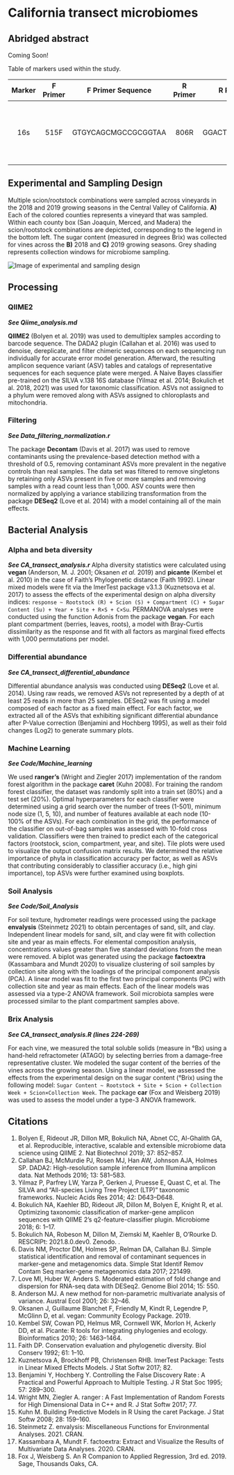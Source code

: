 # California transect microbiomes

## Abridged abstract

Coming Soon!


Table of markers used within the study.

| Marker   | F Primer| F Primer Sequence       | R Primer| R Primer Sequence    | Size (bp) | Citation                                       |
|:--------:|:-------:|:-----------------------:|:-------:|:--------------------:|:---------:|:----------------------------------------------:|
| 16s      | 515F    | GTGYCAGCMGCCGCGGTAA     | 806R    | GGACTACNVGGGTWTCTAAT | 390       | Parada *et al.* 2016 and Apprill *et al.* 2015 |

## Experimental and Sampling Design

Multiple scion/rootstock combinations were sampled across vineyards in the 2018 and 2019 growing seasons in the Central Valley of California. **A)** Each of the colored counties represents a vineyard that was sampled. Within each county box (San Joaquin, Merced, and Madera) the scion/rootstock combinations are depicted, corresponding to the legend in the bottom left. The sugar content (measured in degrees Brix) was collected for vines across the **B)** 2018 and **C)** 2019 growing seasons. Grey shading represents collection windows for microbiome sampling.

![Image of experimental and sampling design](https://github.com/Kenizzer/California_Transect_Microbiome/blob/master/Experimenetal_design_image/Figure1.png)

## Processing 

### QIIME2 
***See Qiime_analysis.md***

**QIIME2** (Bolyen et al. 2019) was used to demultiplex samples according to barcode sequence. The DADA2 plugin (Callahan et al. 2016) was used to denoise, dereplicate, and filter chimeric sequences on each sequencing run individually for accurate error model generation. Afterward, the resulting amplicon sequence variant (ASV) tables and catalogs of representative sequences for each sequence plate were merged. A Naive Bayes classifier pre-trained on the SILVA v.138 16S database (Yilmaz et al. 2014; Bokulich et al. 2018, 2021) was used for taxonomic classification. ASVs not assigned to a phylum were removed along with ASVs assigned to chloroplasts and mitochondria. 

### Filtering
***See Data_filtering_normalization.r***

The package **Decontam** (Davis et al. 2017) was used to remove contaminants using the prevalence-based detection method with a threshold of 0.5, removing contaminant ASVs more prevalent in the negative controls than real samples. The data set was filtered to remove singletons by retaining only ASVs present in five or more samples and removing samples with a read count less than 1,000. ASV counts were then normalized by applying a variance stabilizing transformation from the package **DESeq2** (Love et al. 2014) with a model containing all of the main effects.


## Bacterial Analysis

### Alpha and beta diversity

***See CA_transect_analysis.r***
 Alpha diversity statistics were calculated using **vegan** (Anderson, M. J. 2001; Oksanen *et al.* 2019) and **picante** (Kembel et al. 2010) in the case of Faith’s Phylogenetic distance (Faith 1992). Linear mixed models were fit via the lmerTest package v3.1.3 (Kuznetsova et al. 2017) to assess the effects of the experimental design on alpha diversity indices: `response ~ Rootstock (R) + Scion (S) + Compartment (C) + Sugar Content (Su) + Year + Site + R×S + C×Su`. PERMANOVA analyses were conducted using the function Adonis from the package **vegan**. For each plant compartment (berries, leaves, roots), a model with Bray-Curtis dissimilarity as the response and fit with all factors as marginal fixed effects with 1,000 permutations per model.

### Differential abundance
***See CA_transect_differential_abundance***

Differential abundance analysis was conducted using **DESeq2** (Love et al. 2014). Using raw reads, we removed ASVs not represented by a depth of at least 25 reads in more than 25 samples. DESeq2 was fit using a model composed of each factor as a fixed main effect. For each factor, we extracted all of the ASVs that exhibiting significant differential abundance after P-Value correction (Benjamini and Hochberg 1995), as well as their fold changes (Log2) to generate summary plots.

### Machine Learning
***See Code/Machine_learning***

 We used **ranger’s** (Wright and Ziegler 2017) implementation of the random forest algorithm in the package **caret** (Kuhn 2008). For training the random forest classifier, the dataset was randomly split into a train set (80%) and a test set (20%). Optimal hyperparameters for each classifier were determined using a grid search over the number of trees (1-501), minimum node size (1, 5, 10), and number of features available at each node (10-100% of the ASVs). For each combination in the grid, the performance of the classifier on out-of-bag samples was assessed with 10-fold cross validation. Classifiers were then trained to predict each of the categorical factors (rootstock, scion, compartment, year, and site). Tile plots were used to visualize the output confusion matrix results. We determined the relative importance of phyla in classification accuracy per factor, as well as ASVs that contributing considerably to classifier accuracy (i.e., high gini importance), top ASVs were further examined using boxplots.

### Soil Analysis
***See Code/Soil_Analysis***

For soil texture, hydrometer readings were processed using the package **envalysis** (Steinmetz 2021) to obtain percentages of sand, silt, and clay. Independent linear models for sand, silt, and clay were fit with collection site and year as main effects. For elemental composition analysis, concentrations values greater than five standard deviations from the mean were removed. A biplot was generated using the package **factoextra** (Kassambara and Mundt 2020) to visualize clustering of soil samples by collection site along with the loadings of the principal component analysis (PCA). A linear model was fit to the first two principal components (PC) with collection site and year as main effects. Each of the linear models was assessed via a type-2 ANOVA framework. Soil microbiota samples were processed similar to the plant compartment samples above.

### Brix Analysis
***See CA_transect_analysis.R (lines 224-269)***

For each vine, we measured the total soluble solids (measure in °Bx) using a hand-held refractometer (ATAGO) by selecting berries from a damage-free representative cluster. We modeled the sugar content of the berries of the vines across the growing season. Using a linear model, we assessed the effects from the experimental design on the sugar content (°Brix) using the following model: `Sugar Content ~ Rootstock + Site + Scion + Collection Week + Scion×Collection Week`. The package **car** (Fox and Weisberg 2019) was used to assess the model under a type-3 ANOVA framework.


**Citations**
---
1.  Bolyen E, Rideout JR, Dillon MR, Bokulich NA, Abnet CC, Al-Ghalith GA, et al. Reproducible, interactive, scalable and extensible microbiome data science using QIIME 2. Nat Biotechnol 2019; 37: 852–857. 
2.  Callahan BJ, McMurdie PJ, Rosen MJ, Han AW, Johnson AJA, Holmes SP. DADA2: High-resolution sample inference from Illumina amplicon data. Nat Methods 2016; 13: 581–583. 
3.  Yilmaz P, Parfrey LW, Yarza P, Gerken J, Pruesse E, Quast C, et al. The SILVA and “All-species Living Tree Project (LTP)” taxonomic frameworks. Nucleic Acids Res 2014; 42: D643–D648. 
4.  Bokulich NA, Kaehler BD, Rideout JR, Dillon M, Bolyen E, Knight R, et al. Optimizing taxonomic classification of marker-gene amplicon sequences with QIIME 2’s q2-feature-classifier plugin. Microbiome 2018; 6: 1–17. 
5.  Bokulich NA, Robeson M, Dillon M, Ziemski M, Kaehler B, O’Rourke D. RESCRIPt: 2021.8.0.dev0. Zenodo. . 
6.  Davis NM, Proctor DM, Holmes SP, Relman DA, Callahan BJ. Simple statistical identification and removal of contaminant sequences in marker-gene and metagenomics data. Simple Stat Identif Remov Contam Seq marker-gene metagenomics data 2017; 221499. 
7.  Love MI, Huber W, Anders S. Moderated estimation of fold change and dispersion for RNA-seq data with DESeq2. Genome Biol 2014; 15: 550. 
8.  Anderson MJ. A new method for non-parametric multivariate analysis of variance. Austral Ecol 2001; 26: 32–46. 
9.  Oksanen J, Guillaume Blanchet F, Friendly M, Kindt R, Legendre P, McGlinn D, et al. vegan: Community Ecology Package. 2019. 
10.   Kembel SW, Cowan PD, Helmus MR, Cornwell WK, Morlon H, Ackerly DD, et al. Picante: R tools for integrating phylogenies and ecology. Bioinformatics 2010; 26: 1463–1464. 
11.   Faith DP. Conservation evaluation and phylogenetic diversity. Biol Conserv 1992; 61: 1–10. 
12.   Kuznetsova A, Brockhoff PB, Christensen RHB. lmerTest Package: Tests in Linear Mixed Effects Models. J Stat Softw 2017; 82. 
13.   Benjamini Y, Hochberg Y. Controlling the False Discovery Rate : A Practical and Powerful Approach to Multiple Testing. J R Stat Soc 1995; 57: 289–300. 
14.   Wright MN, Ziegler A. ranger : A Fast Implementation of Random Forests for High Dimensional Data in C++ and R. J Stat Softw 2017; 77. 
15.   Kuhn M. Building Predictive Models in R Using the caret Package. J Stat Softw 2008; 28: 159–160. 
16.   Steinmetz Z. envalysis: Miscellaneous Functions for Environmental Analyses. 2021. CRAN. 
17.   Kassambara A, Mundt F. factoextra: Extract and Visualize the Results of Multivariate Data Analyses. 2020. CRAN. 
18.   Fox J, Weisberg S. An R Companion to Applied Regression, 3rd ed. 2019. Sage, Thousands Oaks, CA.